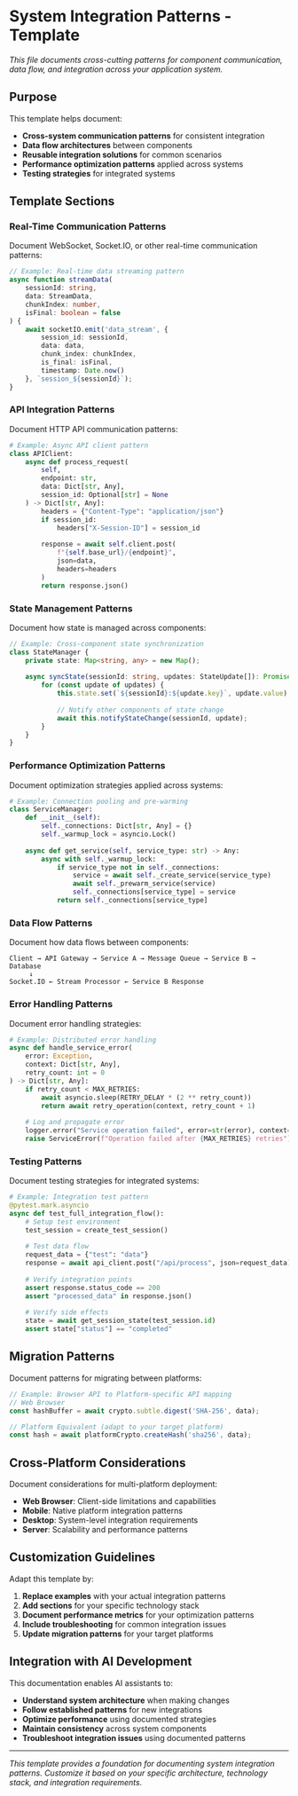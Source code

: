 # System Integration Patterns - Template

*This file documents cross-cutting patterns for component communication, data flow, and integration across your application system.*

## Purpose

This template helps document:
- **Cross-system communication patterns** for consistent integration
- **Data flow architectures** between components
- **Reusable integration solutions** for common scenarios
- **Performance optimization patterns** applied across systems
- **Testing strategies** for integrated systems

## Template Sections

### Real-Time Communication Patterns

Document WebSocket, Socket.IO, or other real-time communication patterns:

```typescript
// Example: Real-time data streaming pattern
async function streamData(
    sessionId: string,
    data: StreamData,
    chunkIndex: number,
    isFinal: boolean = false
) {
    await socketIO.emit('data_stream', {
        session_id: sessionId,
        data: data,
        chunk_index: chunkIndex,
        is_final: isFinal,
        timestamp: Date.now()
    }, `session_${sessionId}`);
}
```

### API Integration Patterns

Document HTTP API communication patterns:

```python
# Example: Async API client pattern
class APIClient:
    async def process_request(
        self,
        endpoint: str,
        data: Dict[str, Any],
        session_id: Optional[str] = None
    ) -> Dict[str, Any]:
        headers = {"Content-Type": "application/json"}
        if session_id:
            headers["X-Session-ID"] = session_id
            
        response = await self.client.post(
            f"{self.base_url}/{endpoint}",
            json=data,
            headers=headers
        )
        return response.json()
```

### State Management Patterns

Document how state is managed across components:

```typescript
// Example: Cross-component state synchronization
class StateManager {
    private state: Map<string, any> = new Map();
    
    async syncState(sessionId: string, updates: StateUpdate[]): Promise<void> {
        for (const update of updates) {
            this.state.set(`${sessionId}:${update.key}`, update.value);
            
            // Notify other components of state change
            await this.notifyStateChange(sessionId, update);
        }
    }
}
```

### Performance Optimization Patterns

Document optimization strategies applied across systems:

```python
# Example: Connection pooling and pre-warming
class ServiceManager:
    def __init__(self):
        self._connections: Dict[str, Any] = {}
        self._warmup_lock = asyncio.Lock()
    
    async def get_service(self, service_type: str) -> Any:
        async with self._warmup_lock:
            if service_type not in self._connections:
                service = await self._create_service(service_type)
                await self._prewarm_service(service)
                self._connections[service_type] = service
            return self._connections[service_type]
```

### Data Flow Patterns

Document how data flows between components:

```
Client → API Gateway → Service A → Message Queue → Service B → Database
     ↓
Socket.IO ← Stream Processor ← Service B Response
```

### Error Handling Patterns

Document error handling strategies:

```python
# Example: Distributed error handling
async def handle_service_error(
    error: Exception,
    context: Dict[str, Any],
    retry_count: int = 0
) -> Dict[str, Any]:
    if retry_count < MAX_RETRIES:
        await asyncio.sleep(RETRY_DELAY * (2 ** retry_count))
        return await retry_operation(context, retry_count + 1)
    
    # Log and propagate error
    logger.error("Service operation failed", error=str(error), context=context)
    raise ServiceError(f"Operation failed after {MAX_RETRIES} retries")
```

### Testing Patterns

Document testing strategies for integrated systems:

```python
# Example: Integration test pattern
@pytest.mark.asyncio
async def test_full_integration_flow():
    # Setup test environment
    test_session = create_test_session()
    
    # Test data flow
    request_data = {"test": "data"}
    response = await api_client.post("/api/process", json=request_data)
    
    # Verify integration points
    assert response.status_code == 200
    assert "processed_data" in response.json()
    
    # Verify side effects
    state = await get_session_state(test_session.id)
    assert state["status"] == "completed"
```

## Migration Patterns

Document patterns for migrating between platforms:

```typescript
// Example: Browser API to Platform-specific API mapping
// Web Browser
const hashBuffer = await crypto.subtle.digest('SHA-256', data);

// Platform Equivalent (adapt to your target platform)
const hash = await platformCrypto.createHash('sha256', data);
```

## Cross-Platform Considerations

Document considerations for multi-platform deployment:

- **Web Browser**: Client-side limitations and capabilities
- **Mobile**: Native platform integration patterns
- **Desktop**: System-level integration requirements
- **Server**: Scalability and performance patterns

## Customization Guidelines

Adapt this template by:

1. **Replace examples** with your actual integration patterns
2. **Add sections** for your specific technology stack
3. **Document performance metrics** for your optimization patterns
4. **Include troubleshooting** for common integration issues
5. **Update migration patterns** for your target platforms

## Integration with AI Development

This documentation enables AI assistants to:
- **Understand system architecture** when making changes
- **Follow established patterns** for new integrations
- **Optimize performance** using documented strategies
- **Maintain consistency** across system components
- **Troubleshoot integration issues** using documented patterns

---

*This template provides a foundation for documenting system integration patterns. Customize it based on your specific architecture, technology stack, and integration requirements.*
